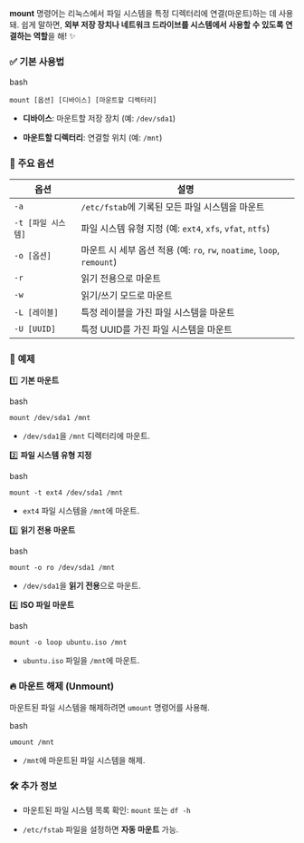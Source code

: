 **mount** 명령어는 리눅스에서 파일 시스템을 특정 디렉터리에 연결(마운트)하는 데 사용돼. 쉽게 말하면, **외부 저장 장치나 네트워크 드라이브를 시스템에서 사용할 수 있도록 연결하는 역할**을 해! ✨

### ✅ **기본 사용법**

bash

```
mount [옵션] [디바이스] [마운트할 디렉터리]
```

- **디바이스**: 마운트할 저장 장치 (예: `/dev/sda1`)
    
- **마운트할 디렉터리**: 연결할 위치 (예: `/mnt`)
    

### 🔹 **주요 옵션**

| 옵션            | 설명                                                           |
| ------------- | ------------------------------------------------------------ |
| `-a`          | `/etc/fstab`에 기록된 모든 파일 시스템을 마운트                             |
| `-t [파일 시스템]` | 파일 시스템 유형 지정 (예: `ext4`, `xfs`, `vfat`, `ntfs`)              |
| `-o [옵션]`     | 마운트 시 세부 옵션 적용 (예: `ro`, `rw`, `noatime`, `loop`, `remount`) |
| `-r`          | 읽기 전용으로 마운트                                                  |
| `-w`          | 읽기/쓰기 모드로 마운트                                                |
| `-L [레이블]`    | 특정 레이블을 가진 파일 시스템을 마운트                                       |
| `-U [UUID]`   | 특정 UUID를 가진 파일 시스템을 마운트                                      |

### 🚀 **예제**

1️⃣ **기본 마운트**

bash

```
mount /dev/sda1 /mnt
```

- `/dev/sda1`을 `/mnt` 디렉터리에 마운트.
    

2️⃣ **파일 시스템 유형 지정**

bash

```
mount -t ext4 /dev/sda1 /mnt
```

- `ext4` 파일 시스템을 `/mnt`에 마운트.
    

3️⃣ **읽기 전용 마운트**

bash

```
mount -o ro /dev/sda1 /mnt
```

- `/dev/sda1`을 **읽기 전용**으로 마운트.
    

4️⃣ **ISO 파일 마운트**

bash

```
mount -o loop ubuntu.iso /mnt
```

- `ubuntu.iso` 파일을 `/mnt`에 마운트.
    

### 🔥 **마운트 해제 (Unmount)**

마운트된 파일 시스템을 해제하려면 `umount` 명령어를 사용해.

bash

```
umount /mnt
```

- `/mnt`에 마운트된 파일 시스템을 해제.
    

### 🛠 **추가 정보**

- 마운트된 파일 시스템 목록 확인: `mount` 또는 `df -h`
    
- `/etc/fstab` 파일을 설정하면 **자동 마운트** 가능.
